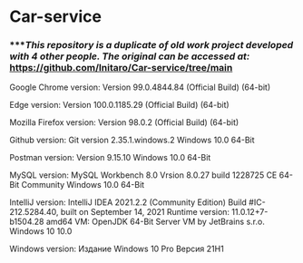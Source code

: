 # Car-service

### ******This repository is a duplicate of old work project developed with 4 other people. The original can be accessed at:*** https://github.com/Initaro/Car-service/tree/main

Google Chrome version: 
Version 99.0.4844.84 (Official Build) (64-bit)


Edge version: 
Version 100.0.1185.29 (Official Build) (64-bit)


Mozilla Firefox version: 
Version 98.0.2 (Official Build) (64-bit)


Github version: 
Git version 2.35.1.windows.2
Windows 10.0 64-Bit


Postman version: 
Version 9.15.10 
Windows 10.0 64-Bit


MySQL version: 
MySQL Workbench 8.0
Vrsion 8.0.27 build 1228725 CE 64-Bit Community
Windows 10.0 64-Bit


IntelliJ version: 
IntelliJ IDEA 2021.2.2 (Community Edition)
Build #IC-212.5284.40, built on September 14, 2021
Runtime version: 11.0.12+7-b1504.28 amd64
VM: OpenJDK 64-Bit Server VM by JetBrains s.r.o.
Windows 10 10.0


Windows version: 
Издание	Windows 10 Pro
Версия	21H1
